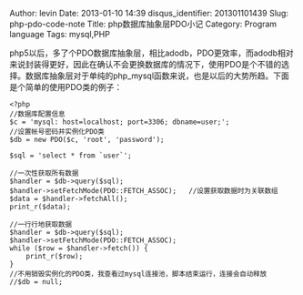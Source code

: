 Author: levin
Date: 2013-01-10 14:39
disqus_identifier: 201301101439
Slug: php-pdo-code-note
Title: php数据库抽象层PDO小记
Category: Program language
Tags: mysql,PHP

php5以后，多了个PDO数据库抽象层，相比adodb，PDO更效率，而adodb相对来说封装得更好，因此在确认不会更换数据库的情况下，使用PDO是个不错的选择。数据库抽象层对于单纯的php\_mysql函数来说，也是以后的大势所趋。下面是个简单的使用PDO类的例子：<!-- more -->

    <?php
    //数据库配置信息
    $c = 'mysql: host=localhost; port=3306; dbname=user;';
    //设置帐号密码并实例化PDO类
    $db = new PDO($c, 'root', 'password');
    
    $sql = 'select * from `user`';
    
    //一次性获取所有数据
    $handler = $db->query($sql);
    $handler->setFetchMode(PDO::FETCH_ASSOC);	//设置获取数据时为关联数组
    $data = $handler->fetchAll();
    print_r($data);
    
    //一行行地获取数据
    $handler = $db->query($sql);
    $handler->setFetchMode(PDO::FETCH_ASSOC);
    while ($row = $handler->fetch()) {
    	print_r($row);
    }
    //不用销毁实例化的PDO类，我查看过mysql连接池，脚本结束运行，连接会自动释放
    //$db = null;
